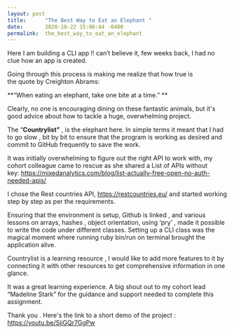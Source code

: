 ```yaml
---
layout: post
title:      "The Best Way to Eat an Elephant "
date:       2020-10-22 15:06:44 -0400
permalink:  the_best_way_to_eat_an_elephant
---
```



Here I am building a CLI app !!  can’t believe it, few weeks back, I had no clue how an app is created.

Going through this process is making me realize that how true is the quote by Creighton Abrams: 

 **“When eating an elephant, take one bite at a time.” **

Clearly, no one is encouraging dining on these fantastic animals, but it's good advice about how to tackle a huge, overwhelming project.

The “**Countrylist”** , is the elephant here.  In simple terms  it meant that I had to go slow , bit by bit to ensure that the program is working as desired and commit to GitHub frequently to save the work.

It was initially overwhelming to figure out the right API to work with, my cohort colleague came to rescue as she shared a List of APIs without key: https://mixedanalytics.com/blog/list-actually-free-open-no-auth-needed-apis/

I chose the Rest countries API, https://restcountries.eu/  and started working step by step as per the requirements.

Ensuring that the environment is setup, Github is linked , and various lessons on arrays, hashes , object orientation, using ‘pry’ , made it possible to write the code under different classes. 
Setting up a CLI class was the magical moment where running ruby bin/run on terminal brought the application alive. 

Countrylist is a learning resource , I would like to add more features to it by connecting it with other resources to get comprehensive information in one glance.

It was a great learning experience. A big shout out to my cohort lead “Madeline Stark” for the guidance and support needed to complete this assignment.

Thank you . Here's the link to a short demo of the project :  https://youtu.be/SjiGQr7GgPw
